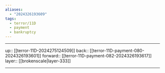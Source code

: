 ```yaml
---
aliases:
  - "2024326193609"
tags:
  - terror/11D
  - payment
  - bankruptcy
---
```




***

up:: [[terror-11D-2024275124509]]
back:: [[terror-11D-payment-080-2024326193601]]
forward:: [[terror-11D-payment-082-2024326193617]]
layer:: [[brokenscale|layer-333]]

***
